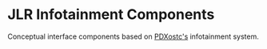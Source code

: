 # JLR Infotainment Components
Conceptual interface components based on [PDXostc's](https://github.com/PDXostc) infotainment system.

